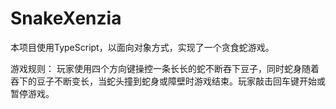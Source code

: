 # SnakeXenzia

本项目使用TypeScript，以面向对象方式，实现了一个贪食蛇游戏。

游戏规则：
玩家使用四个方向键操控一条长长的蛇不断吞下豆子，同时蛇身随着吞下的豆子不断变长，当蛇头撞到蛇身或障壁时游戏结束。玩家敲击回车键开始或暂停游戏。
